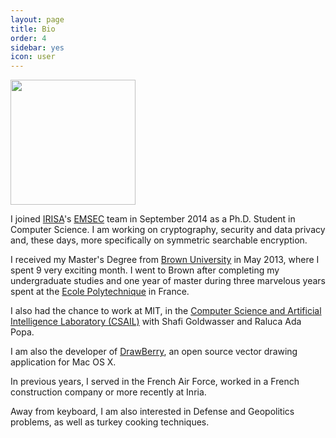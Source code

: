 ```yaml
---
layout: page
title: Bio
order: 4
sidebar: yes
icon: user
---
```


<img class="floating_img" src="{{ site.baseurl }}/assets/photo2.jpg" height="200px" />


I joined [IRISA](https://www.irisa.fr/en)'s [EMSEC](https://www.irisa.fr/emsec/) team in September 2014 as a Ph.D. Student in Computer Science. I am working on cryptography, security and data privacy and, these days, more specifically on symmetric searchable encryption.

I received my Master's Degree from [Brown University](https://cs.brown.edu/) in May 2013, where I spent 9 very exciting month. I went to Brown after completing my undergraduate studies and one year of master during three marvelous years spent at the [Ecole Polytechnique](https://www.polytechnique.edu/jsp/accueil.jsp?LANGUE=1) in France.

I also had the chance to work at MIT, in the [Computer Science and Artificial Intelligence Laboratory (CSAIL)](https://www.csail.mit.edu/) with Shafi Goldwasser and Raluca Ada Popa.

I am also the developer of [DrawBerry](http://raphaelbost.free.fr/DrawBerry.html), an open source vector drawing application for Mac OS X.

In previous years, I served in the French Air Force, worked in a French construction company or more recently at Inria.

Away from keyboard, I am also interested in Defense and Geopolitics problems, as well as turkey cooking techniques.